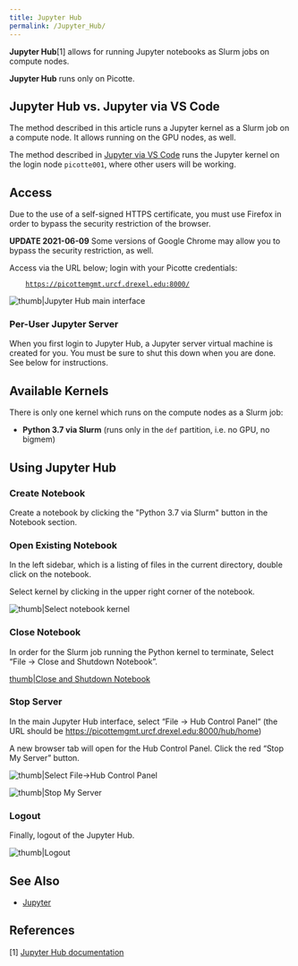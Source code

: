```yaml
---
title: Jupyter Hub
permalink: /Jupyter_Hub/
---
```


**Jupyter Hub**[1] allows for running Jupyter notebooks as Slurm jobs on
compute nodes.

**Jupyter Hub** runs only on Picotte.

Jupyter Hub vs. Jupyter via VS Code
-----------------------------------

The method described in this article runs a Jupyter kernel as a Slurm
job on a compute node. It allows running on the GPU nodes, as well.

The method described in [Jupyter via VS Code](/Jupyter_via_VS_Code "wikilink") runs the Jupyter kernel on the
login node `picotte001`, where other users will be working.

Access
------

Due to the use of a self-signed HTTPS certificate, you must use Firefox
in order to bypass the security restriction of the browser.

**UPDATE 2021-06-09** Some versions of Google Chrome may allow you to
bypass the security restriction, as well.

Access via the URL below; login with your Picotte credentials:

`    `[`https://picottemgmt.urcf.drexel.edu:8000/`](https://picottemgmt.urcf.drexel.edu:8000/)

![thumb\|Jupyter Hub main
interface](/Jupyter_Hub_Main.png "wikilink")

### Per-User Jupyter Server

When you first login to Jupyter Hub, a Jupyter server virtual machine is
created for you. You must be sure to shut this down when you are done.
See below for instructions.

Available Kernels
-----------------

There is only one kernel which runs on the compute nodes as a Slurm job:

-   **Python 3.7 via Slurm** (runs only in the `def` partition, i.e. no
    GPU, no bigmem)

Using Jupyter Hub
-----------------

### Create Notebook

Create a notebook by clicking the "Python 3.7 via Slurm" button in the
Notebook section.

### Open Existing Notebook

In the left sidebar, which is a listing of files in the current
directory, double click on the notebook.

Select kernel by clicking in the upper right corner of the notebook.

![thumb\|Select notebook kernel](/Jupyter_Hub_-_Select_Notebook_Kernel.png "wikilink")

### Close Notebook

In order for the Slurm job running the Python kernel to terminate,
Select “File → Close and Shutdown Notebook”.

[thumb\|Close and Shutdown Notebook](/File:Jupyter_Hub_-_Close_Notebook.png "wikilink")

### Stop Server

In the main Jupyter Hub interface, select “File → Hub Control Panel“
(the URL should be <https://picottemgmt.urcf.drexel.edu:8000/hub/home>)

A new browser tab will open for the Hub Control Panel. Click the red
“Stop My Server” button.

![thumb\|Select File→Hub Control Panel](/Jupyter_Hub_-_Select_Hub_Control_Panel.png "wikilink")

![thumb\|Stop My Server](/Jupyter_Hub_-_Stop_My_Server.png "wikilink")

### Logout

Finally, logout of the Jupyter Hub.

![thumb\|Logout](/Jupyter_Hub_-_Logout.png "wikilink")

See Also
--------

-   [Jupyter](/Jupyter "wikilink")

References
----------

<references/>

[1] [Jupyter Hub documentation](https://jupyterhub.readthedocs.io/en/stable/)